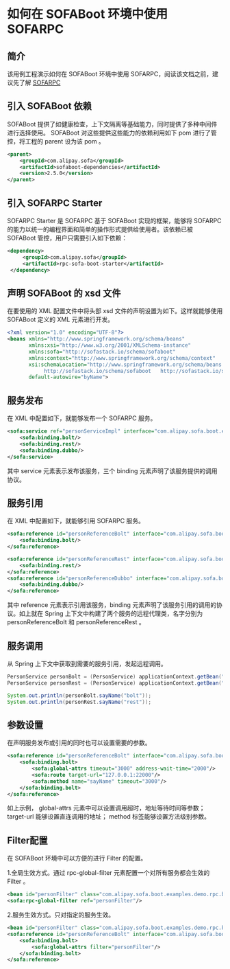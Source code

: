 # 如何在 SOFABoot 环境中使用 SOFARPC

## 简介
该用例工程演示如何在 SOFABoot 环境中使用 SOFARPC，阅读该文档之前，建议先了解 [SOFARPC](https://github.com/alipay/sofa-rpc)

## 引入 SOFABoot 依赖
SOFABoot 提供了如健康检查，上下文隔离等基础能力，同时提供了多种中间件进行选择使用。 SOFABoot 对这些提供这些能力的依赖利用如下 pom 进行了管控，将工程的 parent 设为该 pom 。
```xml
<parent>
    <groupId>com.alipay.sofa</groupId>
    <artifactId>sofaboot-dependencies</artifactId>
    <version>2.5.0</version>
</parent>
```

## 引入 SOFARPC Starter
SOFARPC Starter 是 SOFARPC 基于 SOFABoot 实现的框架，能够将 SOFARPC 的能力以统一的编程界面和简单的操作形式提供给使用者。该依赖已被 SOFABoot 管控，用户只需要引入如下依赖：
```xml
<dependency>
     <groupId>com.alipay.sofa</groupId>
     <artifactId>rpc-sofa-boot-starter</artifactId>
 </dependency>
```

## 声明 SOFABoot 的 xsd 文件
在要使用的 XML 配置文件中将头部 xsd 文件的声明设置为如下。这样就能够使用 SOFABoot 定义的 XML 元素进行开发。
```xml
<?xml version="1.0" encoding="UTF-8"?>
<beans xmlns="http://www.springframework.org/schema/beans"
       xmlns:xsi="http://www.w3.org/2001/XMLSchema-instance"
       xmlns:sofa="http://sofastack.io/schema/sofaboot"
       xmlns:context="http://www.springframework.org/schema/context"
       xsi:schemaLocation="http://www.springframework.org/schema/beans http://www.springframework.org/schema/beans/spring-beans.xsd
            http://sofastack.io/schema/sofaboot   http://sofastack.io/schema/sofaboot.xsd"
       default-autowire="byName">
```

## 服务发布
在 XML 中配置如下，就能够发布一个 SOFARPC 服务。
```xml
<sofa:service ref="personServiceImpl" interface="com.alipay.sofa.boot.examples.demo.rpc.bean.PersonService">
    <sofa:binding.bolt/>
    <sofa:binding.rest/>
    <sofa:binding.dubbo/>
</sofa:service>
```
其中 service 元素表示发布该服务，三个 binding 元素声明了该服务提供的调用协议。

## 服务引用
在 XML 中配置如下，就能够引用 SOFARPC 服务。
```xml
<sofa:reference id="personReferenceBolt" interface="com.alipay.sofa.boot.examples.demo.rpc.bean.PersonService">
    <sofa:binding.bolt/>
</sofa:reference>

<sofa:reference id="personReferenceRest" interface="com.alipay.sofa.boot.examples.demo.rpc.bean.PersonService">
    <sofa:binding.rest/>
</sofa:reference>
<sofa:reference id="personReferenceDubbo" interface="com.alipay.sofa.boot.examples.demo.rpc.bean.PersonService">
    <sofa:binding.dubbo/>
</sofa:reference>
```
其中 reference 元素表示引用该服务，binding 元素声明了该服务引用的调用的协议。如上就在 Spring 上下文中构建了两个服务的远程代理类，名字分别为 personReferenceBolt 和 personReferenceRest 。

## 服务调用
从 Spring 上下文中获取到需要的服务引用，发起远程调用。
```java
PersonService personBolt = (PersonService) applicationContext.getBean("personReferenceBolt");
PersonService personRest = (PersonService) applicationContext.getBean("personReferenceRest");

System.out.println(personBolt.sayName("bolt"));
System.out.println(personRest.sayName("rest"));
```

## 参数设置
在声明服务发布或引用的同时也可以设置需要的参数。
```xml
<sofa:reference id="personReferenceBolt" interface="com.alipay.sofa.boot.examples.demo.rpc.bean.PersonService">
    <sofa:binding.bolt>
        <sofa:global-attrs timeout="3000" address-wait-time="2000"/>
        <sofa:route target-url="127.0.0.1:22000"/>
        <sofa:method name="sayName" timeout="3000"/>
    </sofa:binding.bolt>
</sofa:reference>
```
如上示例， global-attrs 元素中可以设置调用超时，地址等待时间等参数； target-url 能够设置直连调用的地址； method 标签能够设置方法级别参数。

## Filter配置
在 SOFABoot 环境中可以方便的进行 Filter 的配置。

1.全局生效方式。通过 rpc-global-filter 元素配置一个对所有服务都会生效的 Filter 。
```xml
<bean id="personFilter" class="com.alipay.sofa.boot.examples.demo.rpc.bean.PersonServiceFilter"/>
<sofa:rpc-global-filter ref="personFilter"/>
```  
2.服务生效方式。只对指定的服务生效。
```xml
<bean id="personFilter" class="com.alipay.sofa.boot.examples.demo.rpc.bean.PersonServiceFilter"/>
<sofa:reference id="personReferenceBolt" interface="com.alipay.sofa.boot.examples.demo.rpc.bean.PersonService">
    <sofa:binding.bolt>
        <sofa:global-attrs filter="personFilter"/>
    </sofa:binding.bolt>
</sofa:reference>
```

